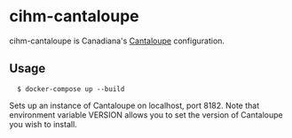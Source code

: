 # cihm-cantaloupe

cihm-cantaloupe is Canadiana's [Cantaloupe](https://medusa-project.github.io/cantaloupe/) configuration.

## Usage

      $ docker-compose up --build

Sets up an instance of Cantaloupe on localhost, port 8182. Note that environment variable VERSION allows you to set the version of Cantaloupe you wish to install.
